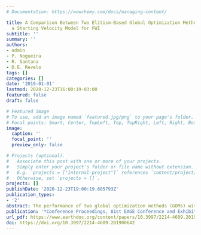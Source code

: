 ```yaml
---
# Documentation: https://wowchemy.com/docs/managing-content/

title: A Comparison Between Two Elitism-Based Global Optimization Methods for Estimating
  a Starting Velocity Model for FWI
subtitle: ''
summary: ''
authors:
- admin
- P. Nogueira
- R. Santana
- D.E. Revelo
tags: []
categories: []
date: '2019-01-01'
lastmod: 2020-12-23T16:00:19-03:00
featured: false
draft: false

# Featured image
# To use, add an image named `featured.jpg/png` to your page's folder.
# Focal points: Smart, Center, TopLeft, Top, TopRight, Left, Right, BottomLeft, Bottom, BottomRight.
image:
  caption: ''
  focal_point: ''
  preview_only: false

# Projects (optional).
#   Associate this post with one or more of your projects.
#   Simply enter your project's folder or file name without extension.
#   E.g. `projects = ["internal-project"]` references `content/project/deep-learning/index.md`.
#   Otherwise, set `projects = []`.
projects: []
publishDate: '2020-12-23T19:00:19.605793Z'
publication_types:
- '2'
abstract: The performance of two global optimization methods (GOMs) with embedded elitism strategies for solving the 2D acoustic seismic inverse problem is compared here using synthetic acoustic data of the Marmousi model. A real-coded elitist genetic algorithm (GA) that had been used successfully in the past to this end is compared with a newly developed elitist-mutated particle swarm optimization (EMPSO) technique to estimate acoustic macro models of the P-wave velocity field (Vp). We find that EMPSO seems to have higher performance than GA with respect to the final attained value of the cost function when the completion of specified number of iterations is chosen as stopping criterion. The results further show that while both EMPSO and the GA obtain high-quality solutions, the computational effort required by PSO to arrive at such high-quality solutions is less than the effort required to arrive at the same high-quality solutions by the GA. Finally, multiple runs of descent-based full waveform inversion (FWI) started from either final GA or EMPSO models produce high-resolution final models.
publication: '*Conference Proceedings, 81st EAGE Conference and Exhibition 2019, Jun 2019, Volume 2019, p.1 - 5*'
url_pdf: https://www.earthdoc.org/content/papers/10.3997/2214-4609.201900642
doi: https://doi.org/10.3997/2214-4609.201900642
---
```

